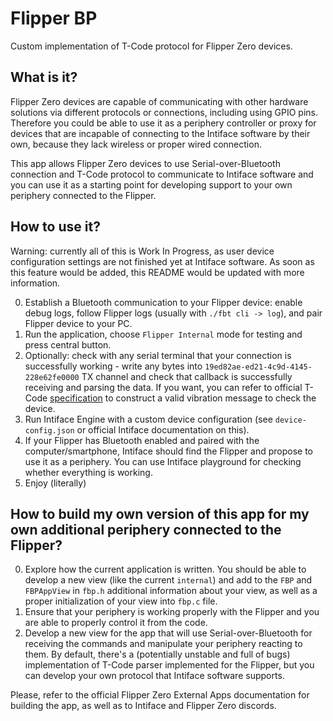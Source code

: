 # Flipper BP

Custom implementation of T-Code protocol for Flipper Zero devices.

## What is it?
Flipper Zero devices are capable of communicating with other hardware solutions via different protocols or connections, including using GPIO pins. Therefore you could be able to use it as a periphery controller or proxy for devices that are incapable of connecting to the Intiface software by their own, because they lack wireless or proper wired connection.

This app allows Flipper Zero devices to use Serial-over-Bluetooth connection and T-Code protocol to communicate to Intiface software and you can use it as a starting point for developing support to your own periphery connected to the Flipper.

## How to use it?
Warning: currently all of this is Work In Progress, as user device configuration settings are not finished yet at Intiface software. As soon as this feature would be added, this README would be updated with more information.

0. Establish a Bluetooth communication to your Flipper device: enable debug logs, follow Flipper logs (usually with `./fbt cli -> log`), and pair Flipper device to your PC.
1. Run the application, choose `Flipper Internal` mode for testing and press central button.
2. Optionally: check with any serial terminal that your connection is successfully working - write any bytes into `19ed82ae-ed21-4c9d-4145-228e62fe0000` TX channel and check that callback is successfully receiving and parsing the data. If you want, you can refer to official T-Code [specification](https://docs.buttplug.io/docs/stpihkal/protocols/tcode/) to construct a valid vibration message to check the device.
3. Run Intiface Engine with a custom device configuration (see `device-config.json` or official Intiface documentation on this).
4. If your Flipper has Bluetooth enabled and paired with the computer/smartphone, Intiface should find the Flipper and propose to use it as a periphery. You can use Intiface playground for checking whether everything is working.
5. Enjoy (literally)

## How to build my own version of this app for my own additional periphery connected to the Flipper?
0. Explore how the current application is written. You should be able to develop a new view (like the current `internal`) and add to the `FBP` and `FBPAppView` in `fbp.h` additional information about your view, as well as a proper initialization of your view into `fbp.c` file.
1. Ensure that your periphery is working properly with the Flipper and you are able to properly control it from the code.
2. Develop a new view for the app that will use Serial-over-Bluetooth for receiving the commands and manipulate your periphery reacting to them. By default, there's a (potentially unstable and full of bugs) implementation of T-Code parser implemented for the Flipper, but you can develop your own protocol that Intiface software supports. 

Please, refer to the official Flipper Zero External Apps documentation for building the app, as well as to Intiface and Flipper Zero discords. 

